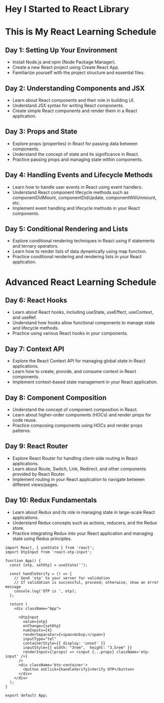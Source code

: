 # Hey I Started to React Library
# This is My React Learning Schedule

## Day 1: Setting Up Your Environment
- Install Node.js and npm (Node Package Manager).
- Create a new React project using Create React App.
- Familiarize yourself with the project structure and essential files.

## Day 2: Understanding Components and JSX
- Learn about React components and their role in building UI.
- Understand JSX syntax for writing React components.
- Create simple React components and render them in a React application.

## Day 3: Props and State
- Explore props (properties) in React for passing data between components.
- Understand the concept of state and its significance in React.
- Practice passing props and managing state within components.

## Day 4: Handling Events and Lifecycle Methods
- Learn how to handle user events in React using event handlers.
- Understand React component lifecycle methods such as componentDidMount, componentDidUpdate, componentWillUnmount, etc.
- Implement event handling and lifecycle methods in your React components.

## Day 5: Conditional Rendering and Lists
- Explore conditional rendering techniques in React using if statements and ternary operators.
- Learn how to render lists of data dynamically using map function.
- Practice conditional rendering and rendering lists in your React application.

# Advanced React Learning Schedule

## Day 6: React Hooks
- Learn about React hooks, including useState, useEffect, useContext, and useRef.
- Understand how hooks allow functional components to manage state and lifecycle methods.
- Practice using various React hooks in your components.

## Day 7: Context API
- Explore the React Context API for managing global state in React applications.
- Learn how to create, provide, and consume context in React components.
- Implement context-based state management in your React application.

## Day 8: Component Composition
- Understand the concept of component composition in React.
- Learn about higher-order components (HOCs) and render props for code reuse.
- Practice composing components using HOCs and render props patterns.

## Day 9: React Router
- Explore React Router for handling client-side routing in React applications.
- Learn about Route, Switch, Link, Redirect, and other components provided by React Router.
- Implement routing in your React application to navigate between different views/pages.

## Day 10: Redux Fundamentals
- Learn about Redux and its role in managing state in large-scale React applications.
- Understand Redux concepts such as actions, reducers, and the Redux store.
- Practice integrating Redux into your React application and managing state using Redux principles.


```react
import React, { useState } from 'react';
import OtpInput from 'react-otp-input';

function App() {
  const [otp, setOtp] = useState('');

  const handleVerify = () => {
    // Send 'otp' to your server for validation
    // If validation is successful, proceed; otherwise, show an error message
    console.log('OTP is ', otp);
  };

  return (
    <div className="App">
    
      <OtpInput
        value={otp}
        onChange={setOtp}
        numInputs={4}
        renderSeparator={<span>&nbsp;</span>}
        inputType="tel"
        containerStyle={{ display: 'unset' }}
        inputStyle={{ width: "3rem",  height: "3.5rem" }}
        renderInput={(props) => <input {...props} className='otp-input' />}
      />
      <div className='btn-container'>
        <button onClick={handleVerify}>Verify OTP</button>
      </div>
    </div>
  );
}

export default App;

```
